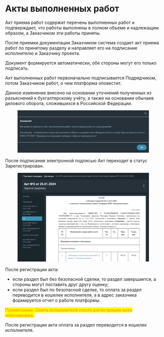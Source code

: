 # Акты выполненных работ

Акт приема работ содержит перечень выполненных работ и подтверждает, что работы выполнены в полном объеме и надлежащим образом, а Заказчиком эти работы приняты.&#x20;

После приемки документации Заказчиком система создает акт приема работ по принятому разделу и направляет его на подписание исполнителю и Заказчику проекта.

Документ формируется автоматически, обе стороны могут его только подписать.

Акт выполненных работ первоначально подписывается Подрядчиком, потом Заказчиком работ, о чем платформа оповестит.

Данное изменение внесено на основании уточнений полученных из разъяснений к бухгалтерскому учёту, а также на основании обычаев делового оборота, сложившихся в Российской Федерации.

<figure><img src="../../../gitbook/assets/image (1764).png" alt=""><figcaption></figcaption></figure>

После подписания электронной подписью Акт переходит в статус Зарегистрирован.

<figure><img src="../../../gitbook/assets/image (1799).png" alt=""><figcaption></figcaption></figure>

После регистрации акта:

* если раздел был без безопасной сделки, то раздел завершается, а стороны могут поставить друг другу оценку;
* если раздел был по безопасной сделке, то оплата за раздел переводится в кошелек исполнителя, а в адрес заказчика формируется отчет о работе платформы.

<mark style="color:orange;">**Примечание. Снять исполнителя после регистрации акта невозможно.**</mark>

После регистрации акта оплата за раздел переводится в кошелек исполнителя.
